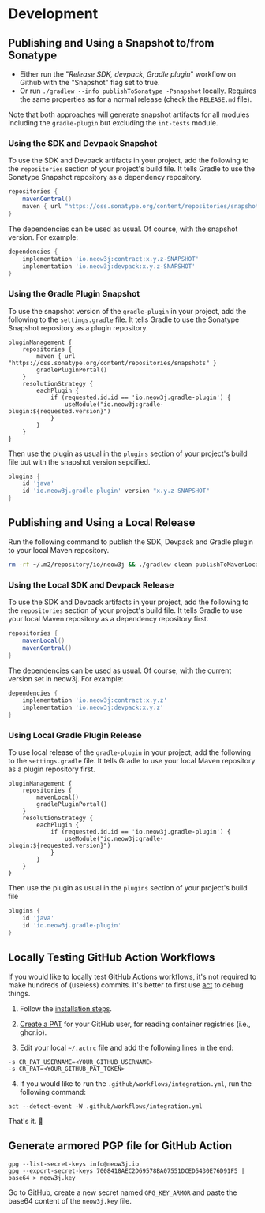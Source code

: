 # Development

## Publishing and Using a Snapshot to/from Sonatype

- Either run the "_Release SDK, devpack, Gradle plugin_" workflow on Github with the "Snapshot" flag set to true.
- Or run `./gradlew --info publishToSonatype -Psnapshot` locally. Requires the same properties as for a normal
  release (check the `RELEASE.md` file).

Note that both approaches will generate snapshot artifacts for all modules including the `gradle-plugin` but excluding 
the `int-tests` module. 

### Using the SDK and Devpack Snapshot 

To use the SDK and Devpack artifacts in your project, add the following to the `repositories` section of your 
project's build file. It tells Gradle to use the Sonatype Snapshot repository as a dependency repository.

```groovy
repositories {
    mavenCentral() 
    maven { url "https://oss.sonatype.org/content/repositories/snapshots" }
}
```

The dependencies can be used as usual. Of course, with the snapshot version. For example:

```groovy
dependencies {
    implementation 'io.neow3j:contract:x.y.z-SNAPSHOT'
    implementation 'io.neow3j:devpack:x.y.z-SNAPSHOT'
}
```

### Using the Gradle Plugin Snapshot

To use the snapshot version of the `gradle-plugin` in your project, add the following to the `settings.gradle` file. It
tells Gradle to use the Sonatype Snapshot repository as a plugin repository.

```properties
pluginManagement {
    repositories {
        maven { url "https://oss.sonatype.org/content/repositories/snapshots" }
        gradlePluginPortal()
    }
    resolutionStrategy {
        eachPlugin {
            if (requested.id.id == 'io.neow3j.gradle-plugin') {
                useModule("io.neow3j:gradle-plugin:${requested.version}")
            }
        }
    }
}
```

Then use the plugin as usual in the `plugins` section of your project's build file but with the snapshot version
sepcified.

```groovy
plugins {
    id 'java'
    id 'io.neow3j.gradle-plugin' version "x.y.z-SNAPSHOT"
}
```


## Publishing and Using a Local Release

Run the following command to publish the SDK, Devpack and Gradle plugin to your local Maven repository.

```bash
rm -rf ~/.m2/repository/io/neow3j && ./gradlew clean publishToMavenLocal
```

### Using the Local SDK and Devpack Release

To use the SDK and Devpack artifacts in your project, add the following to the `repositories` section of your
project's build file. It tells Gradle to use your local Maven repository as a dependency repository first.

```groovy
repositories {
    mavenLocal()
    mavenCentral() 
}
```

The dependencies can be used as usual. Of course, with the current version set in neow3j. For example:

```groovy
dependencies {
    implementation 'io.neow3j:contract:x.y.z'
    implementation 'io.neow3j:devpack:x.y.z'
}
```

### Using Local Gradle Plugin Release 

To use local release of the `gradle-plugin` in your project, add the following to the `settings.gradle` file. It
tells Gradle to use your local Maven repository as a plugin repository first.

```properties
pluginManagement {
    repositories {
        mavenLocal()
        gradlePluginPortal()
    }
    resolutionStrategy {
        eachPlugin {
            if (requested.id.id == 'io.neow3j.gradle-plugin') {
                useModule("io.neow3j:gradle-plugin:${requested.version}")
            }
        }
    }
}
```

Then use the plugin as usual in the `plugins` section of your project's build file 

```groovy
plugins {
    id 'java'
    id 'io.neow3j.gradle-plugin'
}
```

## Locally Testing GitHub Action Workflows

If you would like to locally test GitHub Actions workflows, it's not required to make
hundreds of (useless) commits. It's better to first use [act](https://github.com/nektos/act) to
debug things.

1. Follow the [installation steps](https://github.com/nektos/act#installation).

2. [Create a PAT](https://docs.github.com/en/github/authenticating-to-github/creating-a-personal-access-token) for your
   GitHub user, for reading container registries (i.e., ghcr.io).

3. Edit your local `~/.actrc` file and add the following lines in the end:

```
-s CR_PAT_USERNAME=<YOUR_GITHUB_USERNAME>
-s CR_PAT=<YOUR_GITHUB_PAT_TOKEN>
```

4. If you would like to run the `.github/workflows/integration.yml`, run the following command:

```
act --detect-event -W .github/workflows/integration.yml
```

That's it. :rocket:

## Generate armored PGP file for GitHub Action

```
gpg --list-secret-keys info@neow3j.io
gpg --export-secret-keys 7008418AEC2D69578BA07551DCED5430E76D91F5 | base64 > neow3j.key
```

Go to GitHub, create a new secret named `GPG_KEY_ARMOR` and paste
the base64 content of the `neow3j.key` file.